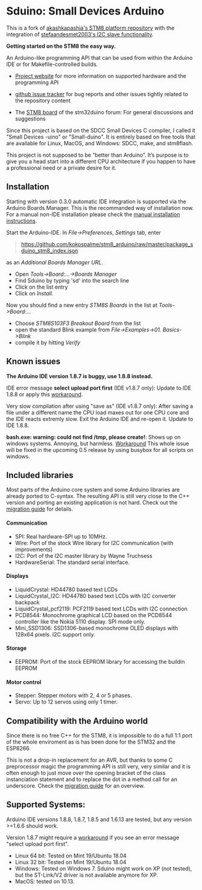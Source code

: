 # Sduino: Small Devices Arduino
This is a fork of [akashkapashia's STM8 platform repository](https://github.com/akashkapashia/stm8_arduino) with the integration of [stefaandesmet2003's I2C slave functionality](https://github.com/stefaandesmet2003/sduino).


**Getting started on the STM8 the easy way.**

An Arduino-like programming API that can be used from within the Arduino IDE
or for Makefile-controlled builds.

 * [Project website](https://tenbaht.github.io/sduino/) for more
   information on supported hardware and the programming API

 * [github issue tracker](https://github.com/tenbaht/sduino/issues) for bug
   reports and other issues tightly related to the repository content

 * The [STM8 board](http://stm32duino.com/viewforum.php?f=52) of the
   stm32duino forum: For general discussions and suggestions

Since this project is based on the SDCC Small Devices C compiler, I called
it "Small Devices -uino" or "Small-duino". It is entirely based on free
tools that are available for Linux, MacOS, and Windows: SDCC, make, and
stm8flash.

This project is not supposed to be “better than Arduino”. It’s purpose
is to give you a head start into a different CPU architecture if you happen
to have a professional need or a private desire for it.



## Installation

Starting with version 0.3.0 automatic IDE integration is supported via the
Arduino Boards Manager. This is the recommanded way of installation now. For
a manual non-IDE installation please check the [manual installation
instructions](https://tenbaht.github.io/sduino/usage/manual-install/).

Start the Arduino-IDE. In *File->Preferences*, *Settings* tab, enter

> https://github.com/kokospalme/stm8_arduino/raw/master/package_sduino_stm8_index.json

as an *Additional Boards Manager URL*.

* Open *Tools->Board:...->Boards Manager*
* Find Sduino by typing 'sd' into the search line
* Click on the list entry
* Click on *Install*.

Now you should find a new entry *STM8S Boards* in the list at
*Tools->Board:...*

* Choose *STM8S103F3 Breakout Board* from the list
* open the standard Blink example from *File->Examples->01. Basics->Blink*
* compile it by hitting *Verify*


## Known issues

**The Arduino IDE version 1.8.7 is buggy, use 1.8.8 instead.**

IDE error message **select upload port first** (IDE v1.8.7 only): Update to
IDE 1.8.8 or apply this
[workaround](https://github.com/tenbaht/sduino/issues/68#issuecomment-441425529).

Very slow compilation after using "save as" (IDE v1.8.7 only): After saving
a file under a different name the CPU load maxes out for one CPU core and
the IDE reacts extremly slow. Exit the Arduino IDE and re-open it. Update to
IDE 1.8.8.

**bash.exe: warning: could not find /tmp, please create!**: Shows up on windows
systems. Annoying, but harmless.
[Workaround](https://github.com/tenbaht/sduino/issues/61#issuecomment-443551180)
This whole issue will be fixed in the upcoming 0.5 release by using busybox
for all scripts on windows.


## Included libraries

Most parts of the Arduino core system and some Arduino libraries are already
ported to C-syntax. The resulting API is still very close to the C++ version
and porting an existing application is not hard. Check out the [migration
guide](https://tenbaht.github.io/sduino/api/migration/) for details.


#### Communication

* SPI: Real hardware-SPI up to 10MHz.
* Wire: Port of the stock Wire library for I2C communication (with
  improvements)
* I2C: Port of the I2C master library by Wayne Truchsess
* HardwareSerial: The standard serial interface.

#### Displays

* LiquidCrystal: HD44780 based text LCDs
* LiquidCrystal_I2C: HD44780 based text LCDs with I2C converter backpack
* LiquidCrystal_pcf2119: PCF2119 based text LCDs with I2C connection
* PCD8544: Monochrome graphical LCD based on the PCD8544 controller like the
  Nokia 5110 display. SPI mode only.
* Mini_SSD1306: SSD1306-based monochrome OLED displays with 128x64 pixels.
  I2C support only.

#### Storage

* EEPROM: Port of the stock EEPROM library for accessing the buildin EEPROM

#### Motor control

* Stepper: Stepper motors with 2, 4 or 5 phases.
* Servo: Up to 12 servos using only 1 timer.


## Compatibility with the Arduino world

Since there is no free C++ for the STM8, it is impossible to do a full 1:1
port of the whole enviroment as is has been done for the STM32 and the
ESP8266.

This is not a drop-in replacement for an AVR, but thanks to some C
preprocessor magic the programming API is still very, very similar and it is
often enough to just move over the opening bracket of the class
instanciation statement and to replace the dot in a method call for an
underscore. Check the [migration
guide](https://tenbaht.github.io/sduino/api/migration/) for an overview.



## Supported Systems:

Arduino IDE versions 1.8.8, 1.8.7, 1.8.5 and 1.6.13 are tested, but any
version >=1.6.6 should work.

Version 1.8.7 might require a
[workaround](https://github.com/tenbaht/sduino/issues/68#issuecomment-441425529)
if you see an error message "select upload port first".

* Linux 64 bit: Tested on Mint 19/Ubuntu 18.04
* Linux 32 bit: Tested on Mint 19/Ubuntu 18.04
* Windows: Tested on Windows 7. Sduino might work on XP (not tested), but
  the ST-Link/V2 driver is not available anymore for XP.
* MacOS: tested on 10.13.
